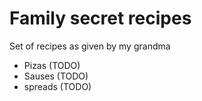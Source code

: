 # Family secret recipes

Set of recipes as given by my grandma

- Pizas (TODO)
- Sauses (TODO)
- spreads (TODO)